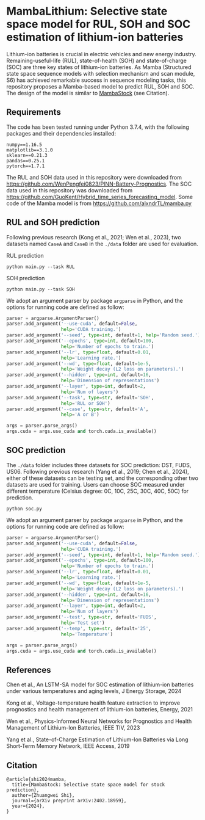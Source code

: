 # MambaLithium: Selective state space model for RUL, SOH and SOC estimation of lithium-ion batteries

Lithium-ion batteries is crucial in electric vehicles and new energy industry. Remaining-useful-life (RUL), state-of-health (SOH) and state-of-charge (SOC) are three key states of lithium-ion batteries. As Mamba (Structured state space sequence models with selection mechanism and scan module, S6) has achieved remarkable success in sequence modeling tasks, this repository proposes a Mamba-based model to predict RUL, SOH and SOC. The design of the model is similar to [MambaStock](https://github.com/zshicode/MambaStock) (see Citation).

## Requirements

The code has been tested running under Python 3.7.4, with the following packages and their dependencies installed:
```
numpy==1.16.5
matplotlib==3.1.0
sklearn==0.21.3
pandas==0.25.1
pytorch==1.7.1
```

The RUL and SOH data used in this repository were downloaded from https://github.com/WenPengfei0823/PINN-Battery-Prognostics. The SOC data used in this repository was downloaded from https://github.com/GuoKent/Hybrid_time_series_forecasting_model. Some code of the Mamba model is from https://github.com/alxndrTL/mamba.py

## RUL and SOH prediction

Following previous research (Kong et al., 2021; Wen et al., 2023), two datasets named `CaseA` and `CaseB` in the `./data` folder are used for evaluation.

RUL prediction

```
python main.py --task RUL
```

SOH prediction

```
python main.py --task SOH
```

We adopt an argument parser by package  `argparse` in Python, and the options for running code are defined as follow:

```python
parser = argparse.ArgumentParser()
parser.add_argument('--use-cuda', default=False,
                    help='CUDA training.')
parser.add_argument('--seed', type=int, default=1, help='Random seed.')
parser.add_argument('--epochs', type=int, default=100,
                    help='Number of epochs to train.')
parser.add_argument('--lr', type=float, default=0.01,
                    help='Learning rate.')
parser.add_argument('--wd', type=float, default=1e-5,
                    help='Weight decay (L2 loss on parameters).')
parser.add_argument('--hidden', type=int, default=16,
                    help='Dimension of representations')
parser.add_argument('--layer', type=int, default=2,
                    help='Num of layers')
parser.add_argument('--task', type=str, default='SOH',
                    help='RUL or SOH')
parser.add_argument('--case', type=str, default='A',
                    help='A or B')                    

args = parser.parse_args()
args.cuda = args.use_cuda and torch.cuda.is_available()
```

## SOC prediction

The `./data` folder includes three datasets for SOC prediction: DST, FUDS, US06. Following previous research (Yang et al., 2019; Chen et al., 2024), either of these datasets can be testing set, and the corresponding other two datasets are used for training. Users can choose SOC measured under different temperature (Celsius degree: 0C, 10C, 25C, 30C, 40C, 50C) for prediction.

```
python soc.py
```

We adopt an argument parser by package  `argparse` in Python, and the options for running code are defined as follow:

```python
parser = argparse.ArgumentParser()
parser.add_argument('--use-cuda', default=False,
                    help='CUDA training.')
parser.add_argument('--seed', type=int, default=1, help='Random seed.')
parser.add_argument('--epochs', type=int, default=100,
                    help='Number of epochs to train.')
parser.add_argument('--lr', type=float, default=0.01,
                    help='Learning rate.')
parser.add_argument('--wd', type=float, default=1e-5,
                    help='Weight decay (L2 loss on parameters).')
parser.add_argument('--hidden', type=int, default=16,
                    help='Dimension of representations')
parser.add_argument('--layer', type=int, default=2,
                    help='Num of layers')
parser.add_argument('--test', type=str, default='FUDS',
                    help='Test set')
parser.add_argument('--temp', type=str, default='25',
                    help='Temperature')                    

args = parser.parse_args()
args.cuda = args.use_cuda and torch.cuda.is_available()
```

## References

Chen et al., An LSTM-SA model for SOC estimation of lithium-ion batteries under various temperatures and aging levels, J Energy Storage, 2024

Kong et al., Voltage-temperature health feature extraction to improve prognostics and health management of lithium-ion batteries, Energy, 2021

Wen et al., Physics-Informed Neural Networks for Prognostics and Health Management of Lithium-Ion Batteries, IEEE TIV, 2023

Yang et al., State-of-Charge Estimation of Lithium-Ion Batteries via Long Short-Term Memory Network, IEEE Access, 2019

## Citation

```
@article{shi2024mamba,
  title={MambaStock: Selective state space model for stock prediction},
  author={Zhuangwei Shi},
  journal={arXiv preprint arXiv:2402.18959},
  year={2024},
}
```
